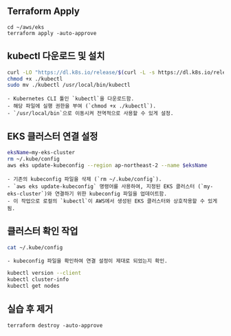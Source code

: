 ## Terraform Apply
```
cd ~/aws/eks
terraform apply -auto-approve
```
## **kubectl 다운로드 및 설치**
```bash
curl -LO "https://dl.k8s.io/release/$(curl -L -s https://dl.k8s.io/release/stable.txt)/bin/linux/amd64/kubectl"
chmod +x ./kubectl
sudo mv ./kubectl /usr/local/bin/kubectl
```
    - Kubernetes CLI 툴인 `kubectl`을 다운로드함.
    - 해당 파일에 실행 권한을 부여 (`chmod +x ./kubectl`).
    - `/usr/local/bin`으로 이동시켜 전역적으로 사용할 수 있게 설정.

## **EKS 클러스터 연결 설정**
```bash
eksName=my-eks-cluster
rm ~/.kube/config
aws eks update-kubeconfig --region ap-northeast-2 --name $eksName
```
    - 기존의 kubeconfig 파일을 삭제 (`rm ~/.kube/config`).
    - `aws eks update-kubeconfig` 명령어를 사용하여, 지정된 EKS 클러스터 (`my-eks-cluster`)와 연결하기 위한 kubeconfig 파일을 업데이트함.
    - 이 작업으로 로컬의 `kubectl`이 AWS에서 생성된 EKS 클러스터와 상호작용할 수 있게 됨.

## **클러스터 확인 작업**
```bash
cat ~/.kube/config
```
    - kubeconfig 파일을 확인하여 연결 설정이 제대로 되었는지 확인.

```bash
kubectl version --client
kubectl cluster-info
kubectl get nodes
```
## **실습 후 제거**
```
terraform destroy -auto-approve
```
